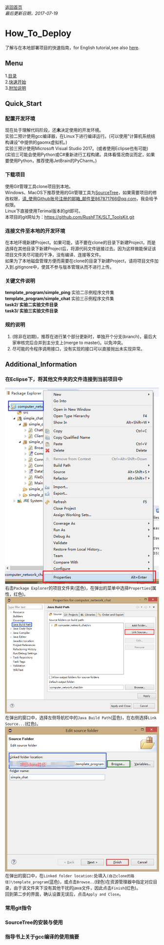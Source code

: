 [返回首页](https://rushftk.github.io/SLT_ToolsKit/index_chs)  
_最后更新日期，2017-07-19_  
# How_To_Deploy  
了解与在本地部署项目的快速指南，for English tutorial,see also [here](https://rushftk.github.io/SLT_ToolsKit/tutorial_deploy).  
## Menu  
1.[目录](#menu)  
2.[快速开始](#quick_start)  
3.[附加说明](#additional_information)  

## Quick_Start  
### 配置开发环境  
现在处于理解代码阶段，还**未**决定使用的开发环境。  
实验二预计使用gcc编译器，在Linux下进行编译运行。(可以使用"计算机系统结构课设"中提供的gaomx虚拟机。)  
实验三预计使用Microsoft Visual Studio 2017。(或者使用Eclipse也有可能)  
(实验三可能会使用Python或C#重新进行工程构建。具体看情况商议而定，如果要使用Python，推荐使用JetBrain的PyCharm。)  
### 下载项目  
使用Git管理工具clone项目到本地。  
Windows、MacOS下推荐使用的Git管理工具为[SourceTree](https://www.sourcetreeapp.com/)，如果需要项目的修改权限，请_使用Github账号注册的邮箱_邮件至867871766@qq.com，我会给予权限。  
Linux下直接使用Terimal版本的git即可。  
本项目的git网址为：https://github.com/RushFTK/SLT_ToolsKit.git  
### 连接文件至本地的开发环境  
在本地环境新建Project。如果可能，请不要在clone的目录下新建Project，而是选择在其他目录下新建Project后，将源代码文件链接过去。因为这样做能保证该项目文件夹尽可能的干净，没有编译、连接等文件。  
如果为了本地磁盘管理方便而需要在clone的目录下新建Project，请将项目文件加入到.gitignore中，使其不参与版本管理从而不进行上传。  

### 关键文件说明  
**template_program/simple_ping** 实验二示例程序文件集  
**template_program/simple_chat** 实验三示例程序文件集  
**task2/ 实验二实验文件目录**  
**task3/ 实验三实验文件目录**  
### 规约说明  
1. (除非在初期)，推荐在进行某个部分更新时，单独开个分支(branch)，最后大家审核完后合并到主分支上(merge to master)。以免冲突。  
2. 尽可能的令程序调用接口，没有实现的接口可以直接抛出未实现异常。  


## Additional_Information
### 在Eclipse下，将其他文件夹的文件连接到当前项目中  
![add_extendfile_step1](pics/tutorial_deploy/eclipse_addextendfile_step1.png "Eclipse_增加外部文件_第一步")  
右击`Package Explorer`的项目文件夹(蓝色)，在弹出的菜单中选择`Properties`(属性，红色)。  
![add_extendfile_step2](pics/tutorial_deploy/eclipse_addextendfile_step2.png "Eclipse_增加外部文件_第二步")  
在弹出的窗口中，选择左侧导航栏中的`Java Build Path`(蓝色)，在右侧选择`Link Source...`(红色)。 
![add_extendfile_step3](pics/tutorial_deploy/eclipse_addextendfile_step3.png "Eclipse_增加外部文件_第三步")  
在弹出的窗口中，在`Linked folder location:`处填入`(自己clone的路径)\template_program`(蓝色)，或点击`Browse..`(绿色)在资源管理器中指定对应目录，由于该文件夹下没有其他干扰的java文件，因此点击`Finish`(红色)。  
回到第二步的界面，确认设置无误后，点击`Apply and Close`。  
### 常用git指令


### SourceTree的安装与使用  

### 指导书上关于gcc编译的使用摘要  
